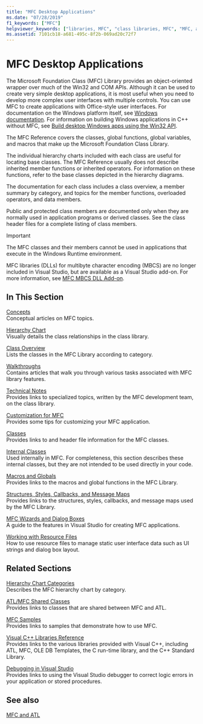 ```yaml
---
title: "MFC Desktop Applications"
ms.date: "07/28/2019"
f1_keywords: ["MFC"]
helpviewer_keywords: ["libraries, MFC", "class libraries, MFC", "MFC, about MFC"]
ms.assetid: 7101cb18-a681-495c-8f2b-069ad20c72f7
---
```

# MFC Desktop Applications

The Microsoft Foundation Class (MFC) Library provides an object-oriented wrapper over much of the Win32 and COM APIs. Although it can be used to create very simple desktop applications, it is most useful when you need to develop more complex user interfaces with multiple controls. You can use MFC to create applications with Office-style user interfaces. For documentation on the Windows platform itself, see [Windows documentation](/windows/index). For information on building Windows applications in C++ without MFC, see [Build desktop Windows apps using the Win32 API](/windows/win32/index).

The MFC Reference covers the classes, global functions, global variables, and macros that make up the Microsoft Foundation Class Library.

The individual hierarchy charts included with each class are useful for locating base classes. The MFC Reference usually does not describe inherited member functions or inherited operators. For information on these functions, refer to the base classes depicted in the hierarchy diagrams.

The documentation for each class includes a class overview, a member summary by category, and topics for the member functions, overloaded operators, and data members.

Public and protected class members are documented only when they are normally used in application programs or derived classes. See the class header files for a complete listing of class members.

> [!IMPORTANT]
> The MFC classes and their members cannot be used in applications that execute in the Windows Runtime environment.
>
>  MFC libraries (DLLs) for multibyte character encoding (MBCS) are no longer included in Visual Studio, but are available as a Visual Studio add-on. For more information, see [MFC MBCS DLL Add-on](mfc-mbcs-dll-add-on.md).

## In This Section

[Concepts](mfc-concepts.md)<br/>
Conceptual articles on MFC topics.

[Hierarchy Chart](hierarchy-chart.md)<br/>
Visually details the class relationships in the class library.

[Class Overview](class-library-overview.md)<br/>
Lists the classes in the MFC Library according to category.

[Walkthroughs](walkthroughs-mfc.md)<br/>
Contains articles that walk you through various tasks associated with MFC library features.

[Technical Notes](mfc-technical-notes.md)<br/>
Provides links to specialized topics, written by the MFC development team, on the class library.

[Customization for MFC](customization-for-mfc.md)<br/>
Provides some tips for customizing your MFC application.

[Classes](reference/mfc-classes.md)<br/>
Provides links to and header file information for the MFC classes.

[Internal Classes](reference/internal-classes.md)<br/>
Used internally in MFC. For completeness, this section describes these internal classes, but they are not intended to be used directly in your code.

[Macros and Globals](reference/mfc-macros-and-globals.md)<br/>
Provides links to the macros and global functions in the MFC Library.

[Structures, Styles, Callbacks, and Message Maps](reference/structures-styles-callbacks-and-message-maps.md)<br/>
Provides links to the structures, styles, callbacks, and message maps used by the MFC Library.

[MFC Wizards and Dialog Boxes](reference/mfc-wizards-and-dialog-boxes.md)<br/>
A guide to the features in Visual Studio for creating MFC applications.

[Working with Resource Files](../windows/working-with-resource-files.md)<br/>
How to use resource files to manage static user interface data such as UI strings and dialog box layout.

## Related Sections

[Hierarchy Chart Categories](hierarchy-chart-categories.md)<br/>
Describes the MFC hierarchy chart by category.

[ATL/MFC Shared Classes](../atl-mfc-shared/atl-mfc-shared-classes.md)<br/>
Provides links to classes that are shared between MFC and ATL.

[MFC Samples](../overview/visual-cpp-samples.md#mfc-samples)<br/>
Provides links to samples that demonstrate how to use MFC.

[Visual C++ Libraries Reference](../standard-library/cpp-standard-library-reference.md)<br/>
Provides links to the various libraries provided with Visual C++, including ATL, MFC, OLE DB Templates, the C run-time library, and the C++ Standard Library.

[Debugging in Visual Studio](/visualstudio/debugger/debugging-in-visual-studio)<br/>
Provides links to using the Visual Studio debugger to correct logic errors in your application or stored procedures.

## See also

[MFC and ATL](mfc-and-atl.md)
